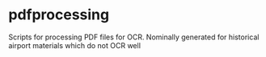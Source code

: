 # pdfprocessing
Scripts for processing PDF files for OCR. Nominally generated for historical airport materials which do not OCR well
